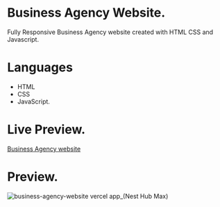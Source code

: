 # Business Agency Website.

Fully Responsive Business Agency website created with HTML CSS and Javascript.

# Languages

- HTML
- CSS
- JavaScript.

# Live Preview.

[Business Agency website](https://business-agency-website.vercel.app/)

# Preview.
![business-agency-website vercel app_(Nest Hub Max)](https://user-images.githubusercontent.com/95171638/195793792-a2c2b7a7-17b0-49e4-9fce-a78dfd098f19.png)
